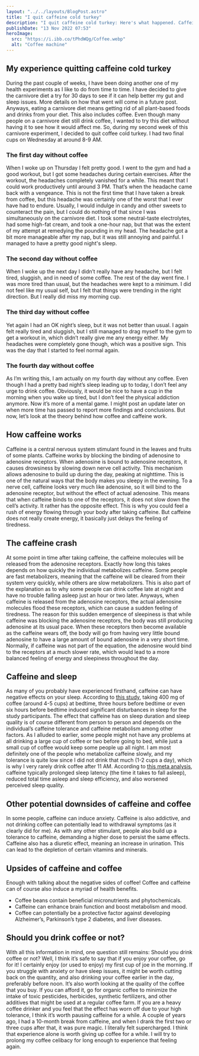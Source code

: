 ```yaml
---
layout: "../../layouts/BlogPost.astro"
title: "I quit caffeine cold turkey"
description: "I quit caffeine cold turkey: Here's what happened. Caffeine explained"
publishDate: "13 Nov 2022 07:53"
heroImage:
  src: "https://i.ibb.co/tPhdWQg/Coffee.webp"
  alt: "Coffee machine"
---
```


## My experience quitting caffeine cold turkey

During the past couple of weeks, I have been doing another one of my health experiments as I like to do from time to time. I have decided to give the carnivore diet a try for 30 days to see if it can help better my gut and sleep issues. More details on how that went will come in a future post. Anyways, eating a carnivore diet means getting rid of all plant-based foods and drinks from your diet. This also includes coffee. Even though many people on a carnivore diet still drink coffee, I wanted to try this diet without having it to see how it would affect me. So, during my second week of this carnivore experiment, I decided to quit coffee cold turkey. I had two final cups on Wednesday at around 8-9 AM.

### The first day without coffee

When I woke up on Thursday I felt pretty good. I went to the gym and had a good workout, but I got some headaches during certain exercises. After the workout, the headaches completely vanished for a while. This meant that I could work productively until around 3 PM. That’s when the headache came back with a vengeance. This is not the first time that I have taken a break from coffee, but this headache was certainly one of the worst that I ever have had to endure. Usually, I would indulge in candy and other sweets to counteract the pain, but I could do nothing of that since I was simultaneously on the carnivore diet. I took some neutral-taste electrolytes, had some high-fat cream, and took a one-hour nap, but that was the extent of my attempt at remedying the pounding in my head. The headache got a bit more manageable after my nap, but it was still annoying and painful. I managed to have a pretty good night's sleep.

### The second day without coffee

When I woke up the next day I didn’t really have any headache, but I felt tired, sluggish, and in need of some coffee. The rest of the day went fine. I was more tired than usual, but the headaches were kept to a minimum. I did not feel like my usual self, but I felt that things were trending in the right direction. But I really did miss my morning cup.

### The third day without coffee

Yet again I had an OK night’s sleep, but it was not better than usual. I again felt really tired and sluggish, but I still managed to drag myself to the gym to get a workout in, which didn’t really give me any energy either. My headaches were completely gone though, which was a positive sign. This was the day that I started to feel normal again.

### The fourth day without coffee

As I’m writing this, I am actually on my fourth day without any coffee. Even though I had a pretty bad night’s sleep leading up to today, I don’t feel any urge to drink coffee. Obviously, it would be nice to have a cup in the morning when you wake up tired, but I don’t feel the physical addiction anymore. Now it’s more of a mental game. I might post an update later on when more time has passed to report more findings and conclusions. But now, let’s look at the theory behind how coffee and caffeine work.

## How caffeine works

Caffeine is a central nervous system stimulant found in the leaves and fruits of some plants. Caffeine works by blocking the binding of adenosine to adenosine receptors. When adenosine is bound to adenosine receptors, it causes drowsiness by slowing down nerve cell activity. This mechanism allows adenosine to build up during the day, peaking at nighttime. This is one of the natural ways that the body makes you sleepy in the evening. To a nerve cell, caffeine looks very much like adenosine, so it will bind to the adenosine receptor, but without the effect of actual adenosine. This means that when caffeine binds to one of the receptors, it does not slow down the cell’s activity. It rather has the opposite effect. This is why you could feel a rush of energy flowing through your body after taking caffeine. But caffeine does not really create energy, it basically just delays the feeling of tiredness.

## The caffeine crash

At some point in time after taking caffeine, the caffeine molecules will be released from the adenosine receptors. Exactly how long this takes depends on how quickly the individual metabolizes caffeine. Some people are fast metabolizers, meaning that the caffeine will be cleared from their system very quickly, while others are slow metabolizers. This is also part of the explanation as to why some people can drink coffee late at night and have no trouble falling asleep just an hour or two later. Anyways, when caffeine is released from the adenosine receptors, the actual adenosine molecules flood these receptors, which can cause a sudden feeling of tiredness. The reason for this sudden emergence of sleepiness is that while caffeine was blocking the adenosine receptors, the body was still producing adenosine at its usual pace. When these receptors then become available as the caffeine wears off, the body will go from having very little bound adenosine to have a large amount of bound adenosine in a very short time. Normally, if caffeine was not part of the equation, the adenosine would bind to the receptors at a much slower rate, which would lead to a more balanced feeling of energy and sleepiness throughout the day.

## Caffeine and sleep

As many of you probably have experienced firsthand, caffeine can have negative effects on your sleep. According to [this study](https://jcsm.aasm.org/doi/10.5664/jcsm.3170), taking 400 mg of coffee (around 4-5 cups) at bedtime, three hours before bedtime or even six hours before bedtime induced significant disturbances in sleep for the study participants. The effect that caffeine has on sleep duration and sleep quality is of course different from person to person and depends on the individual’s caffeine tolerance and caffeine metabolism among other factors. As I alluded to earlier, some people might not have any problems at all drinking a large cup of coffee or two before going to bed, while just a small cup of coffee would keep some people up all night. I am most definitely one of the people who metabolize caffeine slowly, and my tolerance is quite low since I did not drink that much (1-2 cups a day), which is why I very rarely drink coffee after 11 AM. According to [this meta analysis](https://pubmed.ncbi.nlm.nih.gov/26899133/), caffeine typically prolonged sleep latency (the time it takes to fall asleep), reduced total time asleep and sleep efficiency, and also worsened perceived sleep quality.

## Other potential downsides of caffeine and coffee

In some people, caffeine can induce anxiety. Caffeine is also addictive, and not drinking coffee can potentially lead to withdrawal symptoms (as it clearly did for me). As with any other stimulant, people also build up a tolerance to caffeine, demanding a higher dose to persist the same effects. Caffeine also has a diuretic effect, meaning an increase in urination. This can lead to the depletion of certain vitamins and minerals.

## Upsides of caffeine and coffee

Enough with talking about the negative sides of coffee! Coffee and caffeine can of course also induce a myriad of health benefits.

- Coffee beans contain beneficial micronutrients and phytochemicals.
- Caffeine can enhance brain function and boost metabolism and mood.
- Coffee can potentially be a protective factor against developing Alzheimer’s, Parkinson’s type 2 diabetes, and liver diseases.

## Should you drink coffee or not?

With all this information in mind, one question still remains: Should you drink coffee or not? Well, I think it’s safe to say that if you enjoy your coffee, go for it! I certainly enjoy (or used to enjoy) my first cup of joe in the morning. If you struggle with anxiety or have sleep issues, it might be worth cutting back on the quantity, and also drinking your coffee earlier in the day, preferably before noon. It’s also worth looking at the quality of the coffee that you buy. If you can afford it, go for organic coffee to minimize the intake of toxic pesticides, herbicides, synthetic fertilizers, and other additives that might be used at a regular coffee farm. If you are a heavy coffee drinker and you feel that the effect has worn off due to your high tolerance, I think it’s worth pausing caffeine for a while. A couple of years ago, I had a 10-month break from caffeine, and when I drank the first two or three cups after that, it was pure magic. I literally felt supercharged. I think that experience alone is worth giving up coffee for a while. I will try to prolong my coffee celibacy for long enough to experience that feeling again.
